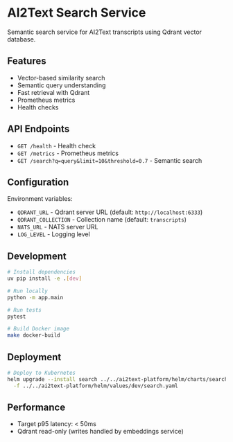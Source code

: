 # AI2Text Search Service

Semantic search service for AI2Text transcripts using Qdrant vector database.

## Features

- Vector-based similarity search
- Semantic query understanding
- Fast retrieval with Qdrant
- Prometheus metrics
- Health checks

## API Endpoints

- `GET /health` - Health check
- `GET /metrics` - Prometheus metrics
- `GET /search?q=query&limit=10&threshold=0.7` - Semantic search

## Configuration

Environment variables:
- `QDRANT_URL` - Qdrant server URL (default: `http://localhost:6333`)
- `QDRANT_COLLECTION` - Collection name (default: `transcripts`)
- `NATS_URL` - NATS server URL
- `LOG_LEVEL` - Logging level

## Development

```bash
# Install dependencies
uv pip install -e .[dev]

# Run locally
python -m app.main

# Run tests
pytest

# Build Docker image
make docker-build
```

## Deployment

```bash
# Deploy to Kubernetes
helm upgrade --install search ../../ai2text-platform/helm/charts/search \
  -f ../../ai2text-platform/helm/values/dev/search.yaml
```

## Performance

- Target p95 latency: < 50ms
- Qdrant read-only (writes handled by embeddings service)

